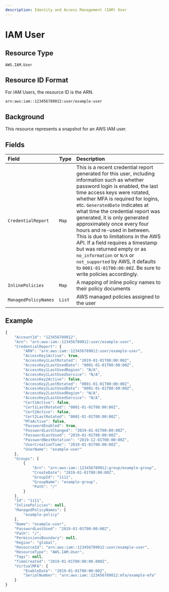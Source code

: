 ```yaml
---
description: Identity and Access Management (IAM) User
---
```


# IAM User

## Resource Type

`AWS.IAM.User`

## Resource ID Format

For IAM Users, the resource ID is the ARN.

`arn:aws:iam::123456789012:user/example-user`

## Background

This resource represents a snapshot for an AWS IAM user.

## Fields

| Field | Type | Description |
| :--- | :--- | :--- |
| `CredentialReport` | `Map` | This is a recent credential report generated for this user, including information such as whether password login is enabled, the last time access keys were rotated, whether MFA is required for logins, etc. `GeneratedDate` indicates at what time the credential report was generated, it is only generated approximately once every four hours and re-used in between. This is due to limitations in the AWS API. If a field requires a timestamp but was returned empty or as `no_information` or `N/A` or `not_supported` by AWS, it defaults to `0001-01-01T00:00:00Z`. Be sure to write policies accordingly. |
| `InlinePolicies` | `Map` | A mapping of inline policy names to their policy documents |
| `ManagedPolicyNames` | `List` | AWS managed policies assigned to the user |

## Example

```javascript
{
    "AccountId": "123456789012",
    "Arn": "arn:aws:iam::123456789012:user/example-user",
    "CredentialReport": {
        "ARN": "arn:aws:iam::123456789012:user/example-user",
        "AccessKey1Active": true,
        "AccessKey1LastRotated": "2019-01-01T00:00:00Z",
        "AccessKey1LastUsedDate": "0001-01-01T00:00:00Z",
        "AccessKey1LastUsedRegion": "N/A",
        "AccessKey1LastUsedService": "N/A",
        "AccessKey2Active": false,
        "AccessKey2LastRotated": "0001-01-01T00:00:00Z",
        "AccessKey2LastUsedDate": "0001-01-01T00:00:00Z",
        "AccessKey2LastUsedRegion": "N/A",
        "AccessKey2LastUsedService": "N/A",
        "Cert1Active": false,
        "Cert1LastRotated": "0001-01-01T00:00:00Z",
        "Cert2Active": false,
        "Cert2LastRotated": "0001-01-01T00:00:00Z",
        "MfaActive": false,
        "PasswordEnabled": true,
        "PasswordLastChanged": "2019-01-01T00:00:00Z",
        "PasswordLastUsed": "2019-01-01T00:00:00Z",
        "PasswordNextRotation": "2019-12-01T00:00:00Z",
        "UserCreationTime": "2019-01-01T00:00:00Z",
        "UserName": "example-user"
    },
    "Groups": [
        {
            "Arn": "arn:aws:iam::123456789012:group/example-group",
            "CreateDate": "2019-01-01T00:00:00Z",
            "GroupId": "1111",
            "GroupName": "example-group",
            "Path": "/"
        }
    ],
    "Id": "1111",
    "InlinePolicies": null,
    "ManagedPolicyNames": [
        "example-policy"
    ],
    "Name": "example-user",
    "PasswordLastUsed": "2019-01-01T00:00:00Z",
    "Path": "/",
    "PermissionsBoundary": null,
    "Region": "global",
    "ResourceId": "arn:aws:iam::123456789012:user/example-user",
    "ResourceType": "AWS.IAM.User",
    "Tags": null,
    "TimeCreated": "2019-01-01T00:00:00.000Z",
    "VirtualMFA": {
        "EnableDate": "2019-01-01T00:00:00Z",
        "SerialNumber": "arn:aws:iam::123456789012:mfa/example-mfa"
    }
}
```

